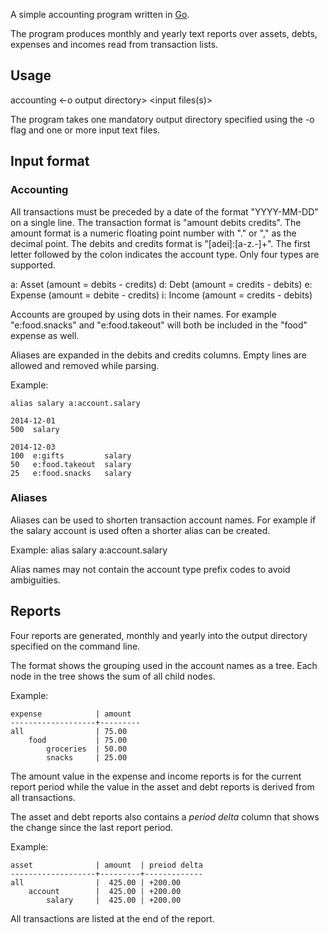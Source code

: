 A simple accounting program written in [Go](https://golang.org).

The program produces monthly and yearly text reports over assets, debts,
expenses and incomes read from transaction lists.

Usage
-----

accounting <-o output directory> <input files(s)>

The program takes one mandatory output directory specified using the -o flag and
one or more input text files.

Input format
------------

### Accounting

All transactions must be preceded by a date of the format "YYYY-MM-DD" on a
single line. The transaction format is "amount debits credits". The amount
format is a numeric floating point number with "." or "," as the decimal point.
The debits and credits format is "[adei]:[a-z.-]+". The first letter followed by
the colon indicates the account type. Only four types are supported.

a: Asset   (amount = debits - credits)
d: Debt    (amount = credits - debits)
e: Expense (amount = debite - credits)
i: Income  (amount = credits - debits)

Accounts are grouped by using dots in their names. For example "e:food.snacks"
and "e:food.takeout" will both be included in the "food" expense as well.

Aliases are expanded in the debits and credits columns. Empty lines are allowed
and removed while parsing.

Example:

    alias salary a:account.salary

    2014-12-01
    500  salary

    2014-12-03
    100  e:gifts         salary
    50   e:food.takeout  salary
    25   e:food.snacks   salary

### Aliases

Aliases can be used to shorten transaction account names. For example if the
salary account is used often a shorter alias can be created.

Example:
    alias  salary  a:account.salary

Alias names may not contain the account type prefix codes to avoid ambiguities.

Reports
-------

Four reports are generated, monthly and yearly into the output directory
specified on the command line.

The format shows the grouping used in the account names as a tree. Each node in
the tree shows the sum of all child nodes.

Example:

    expense            | amount
    -------------------+---------
    all                | 75.00
        food           | 75.00
            groceries  | 50.00
            snacks     | 25.00

The amount value in the expense and income reports is for the current report
period while the value in the asset and debt reports is derived from all
transactions.

The asset and debt reports also contains a *period delta* column that shows the
change since the last report period.

Example:

    asset              | amount  | preiod delta
    -------------------+---------+-------------
    all                |  425.00 | +200.00
        account        |  425.00 | +200.00
            salary     |  425.00 | +200.00

All transactions are listed at the end of the report.
